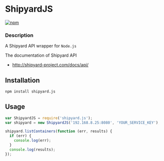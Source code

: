 # ShipyardJS
[![npm][npm-image]][npm-url]

[npm-image]: https://img.shields.io/npm/v/shipyard.js.svg
[npm-url]: https://npmjs.org/package/shipyard.js

### Description

A Shipyard API wrapper for `Node.js`

The documentation of Shipyard API
- http://shipyard-project.com/docs/api/

## Installation

```bash
npm install shipyard.js
```

## Usage

```javascript
var ShipyardJS = require('shipyard.js');
var shipyard = new ShipyardJS('192.168.8.25:8080', 'YOUR_SERVICE_KEY');

shipyard.listContainers(function (err, results) {
  if (err) {
    console.log(err);
  }
  console.log(results);
});
```
